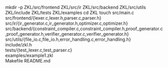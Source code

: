 mkdir -p ZKL/src/frontend ZKL/src/ir ZKL/src/backend ZKL/src/utils ZKL/include ZKL/tests ZKL/examples
cd ZKL
touch src/main.c src/frontend/{lexer.c,lexer.h,parser.c,parser.h} \
      src/ir/{ir_generator.c,ir_generator.h,optimizer.c,optimizer.h} \
      src/backend/{constraint_compiler.c,constraint_compiler.h,proof_generator.c,proof_generator.h,verifier_generator.c,verifier_generator.h} \
      src/utils/{file_io.c,file_io.h,error_handling.c,error_handling.h} \
      include/zkl.h \
      tests/{test_lexer.c,test_parser.c} \
      examples/example1.zkl \
      Makefile README.md
